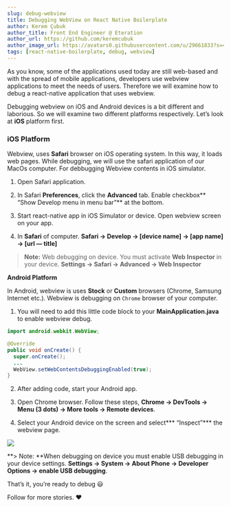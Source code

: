 ```yaml
---
slug: debug-webview
title: Debugging WebView on React Native Boilerplate
author: Kerem Çubuk
author_title: Front End Engineer @ Eteration
author_url: https://github.com/keremcubuk
author_image_url: https://avatars0.githubusercontent.com/u/29661833?s=460&u=bb798109798126f08c634e59efc47199cc21829d&v=4
tags: [react-native-boilerplate, debug, webview]
---
```



As you know, some of the applications used today are still web-based and with the spread of mobile applications, developers use webview applications to meet the needs of users. Therefore we will examine how to debug a react-native application that uses webview.

<!--truncate-->

Debugging webview on iOS and Android devices is a bit different and laborious. So we will examine two different platforms respectively. Let’s look at **iOS** platform first.

### **iOS Platform**

Webview, uses **Safari** browser on iOS operating system. In this way, it loads web pages. While debugging, we will use the safari application of our MacOs computer. For debbugging Webview contents in iOS simulator.

1. Open Safari application.

2. In Safari **Preferences**, click the **Advanced** tab. Enable checkbox** “Show Develop menu in menu bar”** at the bottom.

3. Start react-native app in iOS Simulator or device. Open webview screen on your app.

4. In **Safari** of computer. **Safari -> Develop -> [device name] -> [app name] -> [url — title]**

> **Note:** Web debugging on device. You must activate **Web Inspector** in your device. **Settings -> Safari -> Advanced -> Web Inspector**

**Android Platform**

In Android, webview is uses **Stock** or **Custom** browsers (Chrome, Samsung Internet etc.). Webview is debugging on `Chrome` browser of your computer.

1. You will need to add this little code block to your **MainApplication.java** to enable webview debug.

```java
import android.webkit.WebView;

@Override
public void onCreate() {
  super.onCreate();
  ...
  WebView.setWebContentsDebuggingEnabled(true);
}
```

2. After adding code, start your Android app.

3. Open Chrome browser. Follow these steps, **Chrome -> DevTools -> Menu (3 dots) -> More tools -> Remote devices**.

4. Select your Android device on the screen and select*** “Inspect”*** the webview page.

![](https://cdn-images-1.medium.com/max/3740/1*Q5Ed8gMlsAzGH7nwXCxs5Q.png)

**> Note: **When debugging on device you must enable USB debugging in your device settings. **Settings -> System -> About Phone -> Developer Options -> enable USB debugging**.

That’s it, you’re ready to debug 😃

Follow for more stories. ❤️